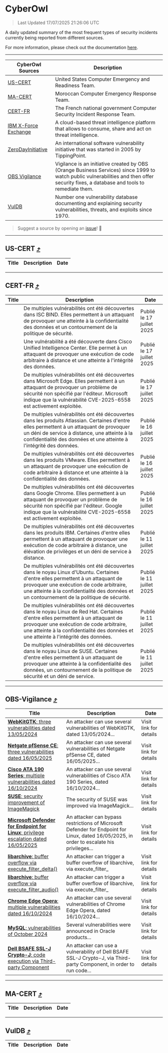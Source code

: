 
 <div id='top'></div>

# CyberOwl

 > Last Updated 17/07/2025 21:26:06 UTC
 
 A daily updated summary of the most frequent types of security incidents currently being reported from different sources.
 
 For more information, please check out the documentation [here](./docs/README.md).
 
 ---
 |CyberOwl Sources|Description|
 |---|---|
 |[US-CERT](#us-cert-arrow_heading_up)|United States Computer Emergency and Readiness Team.|
 |[MA-CERT](#ma-cert-arrow_heading_up)|Moroccan Computer Emergency Response Team.|
 |[CERT-FR](#cert-fr-arrow_heading_up)|The French national government Computer Security Incident Response Team.|
 |[IBM X-Force Exchange](#ibmcloud-arrow_heading_up)|A cloud-based threat intelligence platform that allows to consume, share and act on threat intelligence.|
 |[ZeroDayInitiative](#zerodayinitiative-arrow_heading_up)|An international software vulnerability initiative that was started in 2005 by TippingPoint.|
 |[OBS Vigilance](#obs-vigilance-arrow_heading_up)|Vigilance is an initiative created by OBS (Orange Business Services) since 1999 to watch public vulnerabilities and then offer security fixes, a database and tools to remediate them.|
 |[VulDB](#vuldb-arrow_heading_up)|Number one vulnerability database documenting and explaining security vulnerabilities, threats, and exploits since 1970.|
 
 > Suggest a source by opening an [issue](https://github.com/karimhabush/cyberowl/issues)! :raised_hands:
 ---

## US-CERT [:arrow_heading_up:](#cyberowl)

 |Title|Description|Date|
 |---|---|---|
 
 ---

## CERT-FR [:arrow_heading_up:](#cyberowl)

 |Title|Description|Date|
 |---|---|---|
 |[](https://www.cert.ssi.gouv.fr/avis/CERTFR-2025-AVI-0596/)|De multiples vulnérabilités ont été découvertes dans ISC BIND. Elles permettent à un attaquant de provoquer une atteinte à la confidentialité des données et un contournement de la politique de sécurité.|Publié le 17 juillet 2025|
 |[](https://www.cert.ssi.gouv.fr/avis/CERTFR-2025-AVI-0595/)|Une vulnérabilité a été découverte dans Cisco Unified Intelligence Center. Elle permet à un attaquant de provoquer une exécution de code arbitraire à distance et une atteinte à l'intégrité des données.|Publié le 17 juillet 2025|
 |[](https://www.cert.ssi.gouv.fr/avis/CERTFR-2025-AVI-0594/)|De multiples vulnérabilités ont été découvertes dans Microsoft Edge. Elles permettent à un attaquant de provoquer un problème de sécurité non spécifié par l'éditeur. Microsoft indique que la vulnérabilité CVE-2025-6558 est activement exploitée.|Publié le 17 juillet 2025|
 |[](https://www.cert.ssi.gouv.fr/avis/CERTFR-2025-AVI-0593/)|De multiples vulnérabilités ont été découvertes dans les produits Atlassian. Certaines d'entre elles permettent à un attaquant de provoquer un déni de service à distance, une atteinte à la confidentialité des données et une atteinte à l'intégrité des données.|Publié le 16 juillet 2025|
 |[](https://www.cert.ssi.gouv.fr/avis/CERTFR-2025-AVI-0592/)|De multiples vulnérabilités ont été découvertes dans les produits VMware. Elles permettent à un attaquant de provoquer une exécution de code arbitraire à distance et une atteinte à la confidentialité des données.|Publié le 16 juillet 2025|
 |[](https://www.cert.ssi.gouv.fr/avis/CERTFR-2025-AVI-0591/)|De multiples vulnérabilités ont été découvertes dans Google Chrome. Elles permettent à un attaquant de provoquer un problème de sécurité non spécifié par l'éditeur. Google indique que la vulnérabilité CVE-2025-6558 est activement exploitée.|Publié le 16 juillet 2025|
 |[](https://www.cert.ssi.gouv.fr/avis/CERTFR-2025-AVI-0590/)|De multiples vulnérabilités ont été découvertes dans les produits IBM. Certaines d'entre elles permettent à un attaquant de provoquer une exécution de code arbitraire à distance, une élévation de privilèges et un déni de service à distance.|Publié le 11 juillet 2025|
 |[](https://www.cert.ssi.gouv.fr/avis/CERTFR-2025-AVI-0589/)|De multiples vulnérabilités ont été découvertes dans le noyau Linux d'Ubuntu. Certaines d'entre elles permettent à un attaquant de provoquer une exécution de code arbitraire, une atteinte à la confidentialité des données et un contournement de la politique de sécurité.|Publié le 11 juillet 2025|
 |[](https://www.cert.ssi.gouv.fr/avis/CERTFR-2025-AVI-0588/)|De multiples vulnérabilités ont été découvertes dans le noyau Linux de Red Hat. Certaines d'entre elles permettent à un attaquant de provoquer une exécution de code arbitraire, une atteinte à la confidentialité des données et une atteinte à l'intégrité des données.|Publié le 11 juillet 2025|
 |[](https://www.cert.ssi.gouv.fr/avis/CERTFR-2025-AVI-0587/)|De multiples vulnérabilités ont été découvertes dans le noyau Linux de SUSE. Certaines d'entre elles permettent à un attaquant de provoquer une atteinte à la confidentialité des données, un contournement de la politique de sécurité et un déni de service.|Publié le 11 juillet 2025|
 
 ---

## OBS-Vigilance [:arrow_heading_up:](#cyberowl)

 |Title|Description|Date|
 |---|---|---|
 |[<a href="https://vigilance.fr/vulnerability/WebKitGTK-three-vulnerabilities-dated-13-05-2024-45423" class="noirorange"><b>WebKitGTK</b>: three vulnerabilities dated 13/05/2024</a>](https://vigilance.fr/vulnerability/WebKitGTK-three-vulnerabilities-dated-13-05-2024-45423)|An attacker can use several vulnerabilities of WebKitGTK, dated 13/05/2024...|Visit link for details|
 |[<a href="https://vigilance.fr/vulnerability/Netgate-pfSense-CE-three-vulnerabilities-dated-16-05-2025-47194" class="noirorange"><b>Netgate pfSense CE</b>: three vulnerabilities dated 16/05/2025</a>](https://vigilance.fr/vulnerability/Netgate-pfSense-CE-three-vulnerabilities-dated-16-05-2025-47194)|An attacker can use several vulnerabilities of Netgate pfSense CE, dated 16/05/2025...|Visit link for details|
 |[<a href="https://vigilance.fr/vulnerability/Cisco-ATA-190-Series-multiple-vulnerabilities-dated-16-10-2024-45414" class="noirorange"><b>Cisco ATA 190 Series</b>: multiple vulnerabilities dated 16/10/2024</a>](https://vigilance.fr/vulnerability/Cisco-ATA-190-Series-multiple-vulnerabilities-dated-16-10-2024-45414)|An attacker can use several vulnerabilities of Cisco ATA 190 Series, dated 16/10/2024...|Visit link for details|
 |[<a href="https://vigilance.fr/vulnerability/SUSE-security-improvement-of-ImageMagick-47577" class="noirorange"><b>SUSE</b>: security improvement of ImageMagick</a>](https://vigilance.fr/vulnerability/SUSE-security-improvement-of-ImageMagick-47577)|The security of SUSE was improved via ImageMagick...|Visit link for details|
 |[<a href="https://vigilance.fr/vulnerability/Microsoft-Defender-for-Endpoint-for-Linux-privilege-escalation-dated-16-05-2025-47185" class="noirorange"><b>Microsoft Defender for Endpoint for Linux</b>: privilege escalation dated 16/05/2025</a>](https://vigilance.fr/vulnerability/Microsoft-Defender-for-Endpoint-for-Linux-privilege-escalation-dated-16-05-2025-47185)|An attacker can bypass restrictions of Microsoft Defender for Endpoint for Linux, dated 16/05/2025, in order to escalate his privileges...|Visit link for details|
 |[<a href="https://vigilance.fr/vulnerability/libarchive-buffer-overflow-via-execute-filter-delta-45406" class="noirorange"><b>libarchive</b>: buffer overflow via execute_filter_<wbr>delta()</wbr></a>](https://vigilance.fr/vulnerability/libarchive-buffer-overflow-via-execute-filter-delta-45406)|An attacker can trigger a buffer overflow of libarchive, via execute_filter_|Visit link for details|
 |[<a href="https://vigilance.fr/vulnerability/libarchive-buffer-overflow-via-execute-filter-audio-45405" class="noirorange"><b>libarchive</b>: buffer overflow via execute_filter_<wbr>audio()</wbr></a>](https://vigilance.fr/vulnerability/libarchive-buffer-overflow-via-execute-filter-audio-45405)|An attacker can trigger a buffer overflow of libarchive, via execute_filter_|Visit link for details|
 |[<a href="https://vigilance.fr/vulnerability/Chrome-Edge-Opera-multiple-vulnerabilities-dated-16-10-2024-45404" class="noirorange"><b>Chrome  Edge  Opera</b>: multiple vulnerabilities dated 16/10/2024</a>](https://vigilance.fr/vulnerability/Chrome-Edge-Opera-multiple-vulnerabilities-dated-16-10-2024-45404)|An attacker can use several vulnerabilities of Chrome  Edge  Opera, dated 16/10/2024...|Visit link for details|
 |[<a href="https://vigilance.fr/vulnerability/MySQL-vulnerabilities-of-October-2024-45398" class="noirorange"><b>MySQL</b>: vulnerabilities of October 2024</a>](https://vigilance.fr/vulnerability/MySQL-vulnerabilities-of-October-2024-45398)|Several vulnerabilities were announced in Oracle products...|Visit link for details|
 |[<a href="https://vigilance.fr/vulnerability/Dell-BSAFE-SSL-J-Crypto-J-code-execution-via-Third-party-Component-45397" class="noirorange"><b>Dell BSAFE SSL-J  Crypto-J</b>: code execution via Third-party Component</a>](https://vigilance.fr/vulnerability/Dell-BSAFE-SSL-J-Crypto-J-code-execution-via-Third-party-Component-45397)|An attacker can use a vulnerability of Dell BSAFE SSL-J  Crypto-J, via Third-party Component, in order to run code...|Visit link for details|
 
 ---

## MA-CERT [:arrow_heading_up:](#cyberowl)

 |Title|Description|Date|
 |---|---|---|
 
 ---

## VulDB [:arrow_heading_up:](#cyberowl)

 |Title|Description|Date|
 |---|---|---|
 